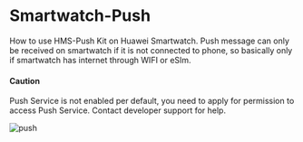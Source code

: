 # Smartwatch-Push

How to use HMS-Push Kit on Huawei Smartwatch. Push message can only be received on smartwatch if it is not connected to phone, so basically only if smartwatch has internet through WIFI or eSIm.

#### Caution
Push Service is not enabled per default, you need to apply for permission to access Push Service. Contact developer support for help.

![push](https://user-images.githubusercontent.com/52449229/174780503-7f531af5-741c-4910-9d50-48f0b5ffa8ac.gif)
